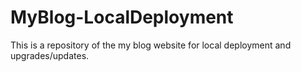 # MyBlog-LocalDeployment
This is a repository of the my blog website for local deployment and upgrades/updates.
